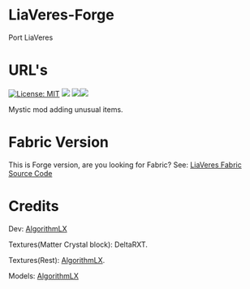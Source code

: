 # LiaVeres-Forge
Port LiaVeres

# URL's
[![License: MIT](https://img.shields.io/badge/License-MIT-blue?style=for-the-badge)](https://github.com/AlgorithmLX-Team/LiaVeres-Fabric/blob/main/LICENSE)
[![](https://img.shields.io/badge/Discord-AlgoTeam-738bd7?style=flat-square.svg)](https://discord.gg/e2Abs6XAYW)
[![](http://cf.way2muchnoise.eu/full_liaveres-forge.svg?badge_style=for_the_badge)](https://www.curseforge.com/minecraft/mc-mods/liaveres-forge/files)[![](http://cf.way2muchnoise.eu/versions/liaveres-forge.svg?badge_style=for_the_badge)](https://www.curseforge.com/minecraft/mc-mods/liaveres-forge/files)

Mystic mod adding unusual items. 


# Fabric Version
This is Forge version, are you looking for Fabric? See: [LiaVeres Fabric Source Code](https://github.com/AlgorithmLX-Team/LiaVeres-Fabric)


# Credits
Dev: [AlgorithmLX](https://github.com/IgroGames2227/) 

Textures(Matter Crystal block): DeltaRXT.

Textures(Rest): [AlgorithmLX](https://github.com/IgroGames2227/).

Models: [AlgorithmLX](https://github.com/IgroGames2227/)
